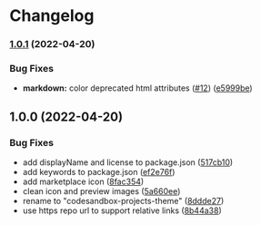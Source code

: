 # Changelog

### [1.0.1](https://github.com/codesandbox/vscode-theme/compare/codesandbox-projects-theme-v1.0.0...codesandbox-projects-theme-v1.0.1) (2022-04-20)


### Bug Fixes

* **markdown:** color deprecated html attributes ([#12](https://github.com/codesandbox/vscode-theme/issues/12)) ([e5999be](https://github.com/codesandbox/vscode-theme/commit/e5999be0abc2863e4cb6275fa4306c4733bdc408))

## 1.0.0 (2022-04-20)


### Bug Fixes

* add displayName and license to package.json ([517cb10](https://github.com/codesandbox/vscode-theme/commit/517cb10a5ad2a5d86189ac03c4e8aba544007fcb))
* add keywords to package.json ([ef2e76f](https://github.com/codesandbox/vscode-theme/commit/ef2e76f4ae77bdad463397a3ad75d79e49c8f152))
* add marketplace icon ([8fac354](https://github.com/codesandbox/vscode-theme/commit/8fac354bdf9879f73cd9f979a1cd6a9922361247))
* clean icon and preview images ([5a660ee](https://github.com/codesandbox/vscode-theme/commit/5a660eeb769aefdd888e4d9e434c072c345bf99c))
* rename to "codesandbox-projects-theme" ([8ddde27](https://github.com/codesandbox/vscode-theme/commit/8ddde278b222d78b2b56ab1949a628685f4ed7bd))
* use https repo url to support relative links ([8b44a38](https://github.com/codesandbox/vscode-theme/commit/8b44a384358639893ba514517abbeebf43e20aad))
